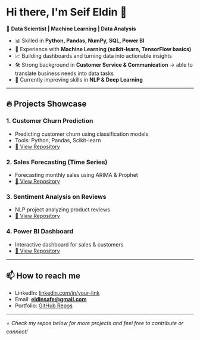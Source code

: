 # Hi there, I'm Seif Eldin 👋  

🎯 **Data Scientist | Machine Learning | Data Analysis**  

- 📊 Skilled in **Python, Pandas, NumPy, SQL, Power BI**  
- 🤖 Experience with **Machine Learning (scikit-learn, TensorFlow basics)**  
- 📈 Building dashboards and turning data into actionable insights  
- 🛠️ Strong background in **Customer Service & Communication** → able to translate business needs into data tasks  
- 🌱 Currently improving skills in **NLP & Deep Learning**  

---

## 🔥 Projects Showcase

### 1. Customer Churn Prediction
- Predicting customer churn using classification models  
- Tools: Python, Pandas, Scikit-learn  
- [🔗 View Repository](https://github.com/your-username/churn-prediction)

### 2. Sales Forecasting (Time Series)
- Forecasting monthly sales using ARIMA & Prophet  
- [🔗 View Repository](https://github.com/your-username/sales-forecasting)

### 3. Sentiment Analysis on Reviews
- NLP project analyzing product reviews  
- [🔗 View Repository](https://github.com/your-username/sentiment-analysis)

### 4. Power BI Dashboard
- Interactive dashboard for sales & customers  
- [🔗 View Repository](https://github.com/your-username/powerbi-dashboard)

---

## 📫 How to reach me
- LinkedIn: [linkedin.com/in/your-link](https://linkedin.com/in/your-link)  
- Email: **eldinsafe@gmail.com**  
- Portfolio: [GitHub Repos](https://github.com/your-username)

---
⭐️ *Check my repos below for more projects and feel free to contribute or connect!*
